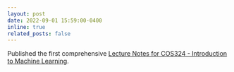 ```yaml
---
layout: post
date: 2022-09-01 15:59:00-0400
inline: true
related_posts: false
---
```


Published the first comprehensive [Lecture Notes for COS324 - Introduction to Machine Learning](https://princeton-introml.github.io/).
